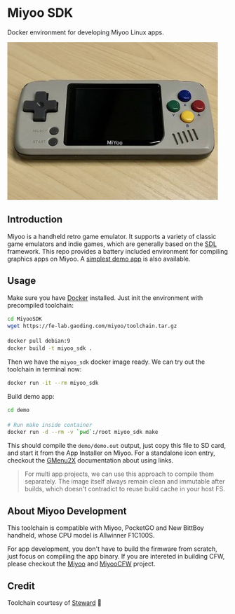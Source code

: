 # Miyoo SDK
Docker environment for developing Miyoo Linux apps.

![miyoo](./miyoo.jpg)

## Introduction
Miyoo is a handheld retro game emulator. It supports a variety of classic game emulators and indie games, which are generally based on the [SDL](https://www.libsdl.org/) framework. This repo provides a battery included environment for compiling graphics apps on Miyoo. A [simplest demo app](./demo) is also available.

## Usage
Make sure you have [Docker](https://www.docker.com/) installed. Just init the environment with precompiled toolchain:

``` bash
cd MiyooSDK
wget https://fe-lab.gaoding.com/miyoo/toolchain.tar.gz

docker pull debian:9
docker build -t miyoo_sdk .
```

Then we have the `miyoo_sdk` docker image ready. We can try out the toolchain in terminal now:

``` bash
docker run -it --rm miyoo_sdk
```

Build demo app:

``` bash
cd demo

# Run make inside container
docker run -d --rm -v `pwd`:/root miyoo_sdk make
```

This should compile the `demo/demo.out` output, just copy this file to SD card, and start it from the App Installer on Miyoo. For a standalone icon entry, checkout the [GMenu2X](https://mtorromeo.github.io/gmenu2x/documentation/) documentation about using links.

> For multi app projects, we can use this approach to compile them separately. The image itself always remain clean and immutable after builds, which doesn't contradict to reuse build cache in your host FS.

## About Miyoo Development
This toolchain is compatible with Miyoo, PocketGO and New BittBoy handheld, whose CPU model is Allwinner F1C100S.

For app development, you don't have to build the firmware from scratch, just focus on compiling the app binary. If you are intereted in building CFW, please checkout the [Miyoo](https://github.com/steward-fu/miyoo) and [MiyooCFW](https://github.com/TriForceX/MiyooCFW) project.

## Credit
Toolchain courtesy of [Steward](https://github.com/steward-fu/) 🏅
